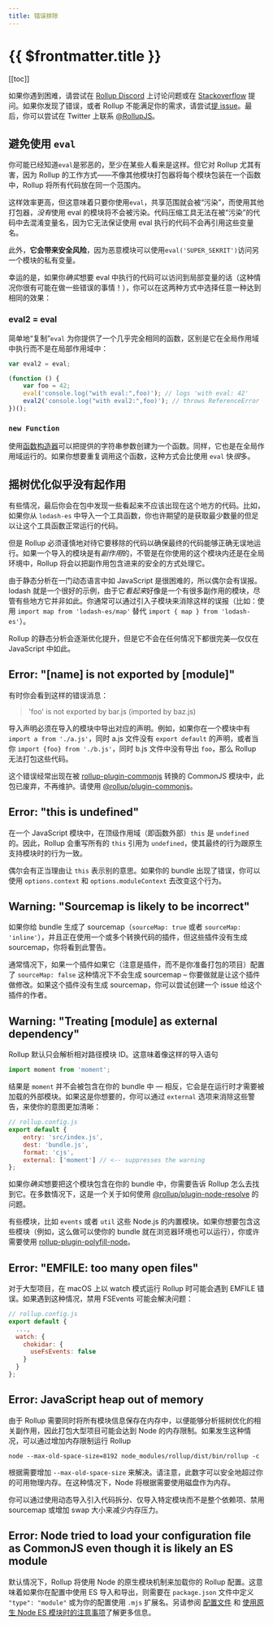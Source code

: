 ```yaml
---
title: 错误排除
---
```


# {{ $frontmatter.title }}

[[toc]]

如果你遇到困难，请尝试在 [Rollup Discord](https://is.gd/rollup_chat) 上讨论问题或在 [Stackoverflow](https://stackoverflow.com/questions/tagged/rollupjs) 提问。如果你发现了错误，或者 Rollup 不能满足你的需求，请尝试[提 issue](https://github.com/rollup/rollup/issues)。最后，你可以尝试在 Twitter 上联系 [@RollupJS](https://twitter.com/RollupJS)。

## 避免使用 `eval`

你可能已经知道`eval`是邪恶的，至少在某些人看来是这样。但它对 Rollup 尤其有害，因为 Rollup 的工作方式——不像其他模块打包器将每个模块包装在一个函数中，Rollup 将所有代码放在同一个范围内。

这样效率更高，但这意味着只要你使用`eval`，共享范围就会被“污染”，而使用其他打包器，*没有*使用 eval 的模块将不会被污染。代码压缩工具无法在被“污染”的代码中去混淆变量名，因为它无法保证使用 eval 执行的代码不会再引用这些变量名。

此外，**它会带来安全风险**，因为恶意模块可以使用`eval('SUPER_SEKRIT')`访问另一个模块的私有变量。

幸运的是，如果你*确实*想要 eval 中执行的代码可以访问到局部变量的话（这种情况你很有可能在做一些错误的事情！），你可以在这两种方式中选择任意一种达到相同的效果：

### eval2 = eval

简单地“复制”`eval` 为你提供了一个几乎完全相同的函数，区别是它在全局作用域中执行而不是在局部作用域中：

```js
var eval2 = eval;

(function () {
	var foo = 42;
	eval('console.log("with eval:",foo)'); // logs 'with eval: 42'
	eval2('console.log("with eval2:",foo)'); // throws ReferenceError
})();
```

### `new Function`

使用[函数构造器](https://developer.mozilla.org/en-US/docs/Web/JavaScript/Reference/Global_Objects/Function)可以把提供的字符串参数创建为一个函数。同样，它也是在全局作用域运行的。如果你想要重复调用这个函数，这种方式会比使用 `eval` 快*很*多。

## 摇树优化似乎没有起作用

有些情况，最后你会在包中发现一些看起来不应该出现在这个地方的代码。比如，如果你从 `lodash-es` 中导入一个工具函数，你也许期望的是获取最少数量的但足以让这个工具函数正常运行的代码。

但是 Rollup 必须谨慎地对待它要移除的代码以确保最终的代码能够正确无误地运行。如果一个导入的模块是有*副作用*的，不管是在你使用的这个模块内还是在全局环境中，Rollup 将会以把副作用包含进来的安全的方式处理它。

由于静态分析在一门动态语言中如 JavaScript 是很困难的，所以偶尔会有误报。lodash 就是一个很好的示例，由于它*看起来*好像是一个有很多副作用的模块，尽管有些地方它并非如此。你通常可以通过引入子模块来消除这样的误报（比如：使用 `import map from 'lodash-es/map'` 替代 `import { map } from 'lodash-es'`）。

Rollup 的静态分析会逐渐优化提升，但是它不会在任何情况下都很完美––仅仅在 JavaScript 中如此。

## Error: "[name] is not exported by [module]"

有时你会看到这样的错误消息：

> 'foo' is not exported by bar.js (imported by baz.js)

导入声明必须在导入的模块中导出对应的声明。例如，如果你在一个模块中有 `import a from './a.js'`，同时 a.js 文件没有 `export default` 的声明，或者当你 `import {foo} from './b.js'`，同时 b.js 文件中没有导出 `foo`，那么 Rollup 无法打包这些代码。

这个错误经常出现在被 [rollup-plugin-commonjs](https://github.com/rollup/rollup-plugin-commonjs) 转换的 CommonJS 模块中，此包已废弃，不再维护。请使用 [@rollup/plugin-commonjs](https://github.com/rollup/plugins/tree/master/packages/commonjs#custom-named-exports)。

## Error: "this is undefined"

在一个 JavaScript 模块中，在顶级作用域（即函数外部）`this` 是 `undefined` 的。因此，Rollup 会重写所有的 `this` 引用为 `undefined`，使其最终的行为跟原生支持模块时的行为一致。

偶尔会有正当理由让 `this` 表示别的意思。如果你的 bundle 出现了错误，你可以使用 `options.context` 和 `options.moduleContext` 去改变这个行为。

## Warning: "Sourcemap is likely to be incorrect"

如果你给 bundle 生成了 sourcemap（`sourceMap: true` 或者 `sourceMap: 'inline'`），并且正在使用一个或多个转换代码的插件，但这些插件没有生成 sourcemap，你将看到此警告。

通常情况下，如果一个插件如果它（注意是插件，而不是你准备打包的项目）配置了 `sourceMap: false` 这种情况下不会生成 sourcemap – 你要做就是让这个插件做修改。如果这个插件没有生成 sourcemap，你可以尝试创建一个 issue 给这个插件的作者。

## Warning: "Treating [module] as external dependency"

Rollup 默认只会解析相对路径模块 ID。这意味着像这样的导入语句

```js
import moment from 'moment';
```

结果是 `moment` 并不会被包含在你的 bundle 中 –– 相反，它会是在运行时才需要被加载的外部模块。如果这是你想要的，你可以通过 `external` 选项来消除这些警告，来使你的意图更加清晰：

```js
// rollup.config.js
export default {
	entry: 'src/index.js',
	dest: 'bundle.js',
	format: 'cjs',
	external: ['moment'] // <-- suppresses the warning
};
```

如果你*确实*想要把这个模块包含在你的 bundle 中，你需要告诉 Rollup 怎么去找到它。在多数情况下，这是一个关于如何使用 [@rollup/plugin-node-resolve](https://github.com/rollup/plugins/tree/master/packages/node-resolve) 的问题。

有些模块，比如 `events` 或者 `util` 这些 Node.js 的内置模块。如果你想要包含这些模块（例如，这么做可以使你的 bundle 就在浏览器环境也可以运行），你或许需要使用 [rollup-plugin-polyfill-node](https://github.com/FredKSchott/rollup-plugin-polyfill-node)。

## Error: "EMFILE: too many open files"

对于大型项目，在 macOS 上以 watch 模式运行 Rollup 时可能会遇到 EMFILE 错误。如果遇到这种情况，禁用 FSEvents 可能会解决问题：

```js
// rollup.config.js
export default {
  ...,
  watch: {
    chokidar: {
      useFsEvents: false
    }
  }
};
```

## Error: JavaScript heap out of memory

由于 Rollup 需要同时将所有模块信息保存在内存中，以便能够分析摇树优化的相关副作用，因此打包大型项目可能会达到 Node 的内存限制。如果发生这种情况，可以通过增加内存限制运行 Rollup

```shell
node --max-old-space-size=8192 node_modules/rollup/dist/bin/rollup -c
```

根据需要增加 `--max-old-space-size` 来解决。请注意，此数字可以安全地超过你的可用物理内存。在这种情况下，Node 将根据需要使用磁盘作为内存。

你可以通过使用动态导入引入代码拆分、仅导入特定模块而不是整个依赖项、禁用 sourcemap 或增加 swap 大小来减少内存压力。

## Error: Node tried to load your configuration file as CommonJS even though it is likely an ES module

默认情况下，Rollup 将使用 Node 的原生模块机制来加载你的 Rollup 配置。这意味着如果你在配置中使用 ES 导入和导出，则需要在 `package.json` 文件中定义 `"type": "module"` 或为你的配置使用 `.mjs` 扩展名。另请参阅 [配置文件](../command-line-interface/index.md#配置文件) 和 [使用原生 Node ES 模块时的注意事项](../command-line-interface/index.md#使用原生-node-es-模块时的注意事项)了解更多信息。
